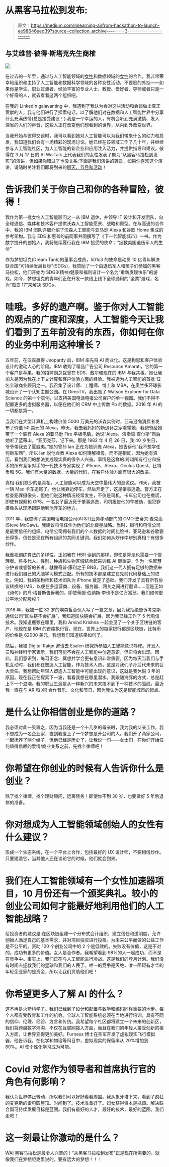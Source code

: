 # 从黑客马拉松到发布:

> 原文：<https://medium.com/mlearning-ai/from-hackathon-to-launch-ee98646eed39?source=collection_archive---------3----------------------->

## 与艾维普·彼得·斯塔克先生商榷

![](img/b0060fdc2c4b8e93212fc777c581e1da.png)

在过去的一年里，通过与人工智能领域的[女性](https://www.womeninai.co/)和数据领域的[女性](https://www.womenindata.org/)的合作，我非常荣幸地组织和主持了人工智能和数据科学领域的各种女性活动。不要脸的外挂——如果你是学生、职业过渡者、经验丰富的专业人士、教授、爱好者、导师或者只是一个好奇的人，就去看看这两个组织吧。

在我的 LinkedIn galavanting 中，我遇到了我认为会对这些活动和会谈做出真正贡献的人，我与他们进行了探索电话，以了解他们对在数据和人工智能世界中分享什么充满热情(总是接受建议！).我是一个幸运的人，有机会听到充满激情、发人深省的人们的声音，这些人正在改变他们想看到的世界，从内到外改变世界。

当我开始与彼得交谈时，我可以看到她对人工智能可以为我们带来什么的动力和启发，我知道我们会有一场精彩的现场讨论。她已经在该领域工作了几十年，并继续参与人工智能社区，为人工智能的新企业和应用注入活力，并提供指导和建议。彼得在 3 月 17 日的 AI WaiTalk 上代表我们的女性发表了题为“从黑客马拉松到发布”的演讲，但如果你错过了也没关系:下面是我们演讲的转录，如果你喜欢这个演讲，请随时关注我们即将到来的[聊天、节目和活动](https://www.linkedin.com/showcase/women-in-ai-usa/)！

# 告诉我们关于你自己和你的各种冒险，彼得！

我作为第一批女性人工智能顾问之一从 IBM 退休，并领导 IT 设计和开发团队，向全球通信、媒体和技术客户提供沃森人工智能愿景、战略和原型。在与高通的合作中，我的 IBM 团队详细介绍了沃森人工智能与亚马逊 Alexa 和谷歌 Home 集成的参考架构。我与 EDS 和惠普的前同事共同撰写了《下一代智能城市》一书。作为数字提升的创始人，我将继续履行我在 IBM 接受的使命；“拯救美国退伍军人的生命”

作为梦想坦克(Dream Tank)的董事会成员，501c3 的使命是动员 10 亿青年解决联合国“可持续发展目标”(SDGs)，我赞助了一个由退伍军人和孩子们参加的黑客马拉松，他们开始为 SDG3(精神)健康和福利设计一个名为“重新发现快乐”的游戏。如今，梦想坦克的青年们正在开发一款线上线下全球通用的“金票”游戏，名为“孤岛 17”来解决 SDGs。

# 哇哦。多好的遗产啊。鉴于你对人工智能的观点的广度和深度，人工智能今天让我们看到了五年前没有的东西，你如何在你的业务中利用这种增长？

五年前，在沃森赢得 Jeopardy 后，IBM 率先将 AI 商业化。这是构思和客户体验设计的激动人心的阶段。IBM 收购了精品广告公司 Resource Amarati，它的第一个客户是苹果。我的招聘副总裁曾在 EDS、戴尔和现在的 IBM 与我共事。她让我加入是因为我在上下文计算和客户体验方面的经验。我被选为人工智能的首批 12 名全球商业顾问之一。我召集了设计师、工程师、博士和 MBA，在奥兰多环球影城设计了一个认知主题公园。在 DirecTV，我出售了 Watson Explorer for Data Science 的第一个实例，以支持美国电话电报公司客户的单一视图。我们不得不配置更多的虚拟服务器，以便在他们的 CRM 中上传数 Pb 的数据。2016 年 AI 的一切都是第一。

当我们在大型计算机上构建价值 5000 万美元的沃森实例时，亚马逊向消费者发布了价值 50 美元的 Alexa。昨天，我去我妈妈的新退休之家看望她，我爸爸给她带了一个装有 Alexa 的亚马逊 Fire 平板电脑。她说“Alexa，演奏雷·查尔斯”然后她听了蓝莓山。“亚历克莎，记下来。那是 1982 年 4 月 26 日，我 40 岁生日，爷爷带我去了夏威夷。”她的曾孙 Ian 正在为她训练 Alexa，她告诉他“我不想学任何新东西”，所以 Ian 说他会教 Alexa 如何理解祖母，而不是相反，因为她有资历。看到我们的想法变成现实真的很令人兴奋。事情是这样的:跨越所有行业和技术的所有竞争对手的一代技术专家实现了 iPhone、Alexa、Oculus Quest、比特币和 5G。我们有大量的数据，大量的代码，在客户体验方面有很大的改进。

真相:我们缺少的是真相。人工智能可以成为天空中最伟大的测谎仪。昨天，我被一辆 Mac 卡车追尾了。他让我靠边停车，然后开走了，这是肇事逃逸。警方正在检查犯罪摄像头，但他们说这种情况经常发生，不仅是司机，卡车公司也在撒谎，即使有视频和 GPS。一名女子最近死于肇事逃逸，司机报告他的车被劫，但犯罪摄像头从现场跟踪他到他弃车的地方。

2011 年，我咨询了美国电话电报公司(AT&T)业务移动部门的 CMO·史蒂夫·麦克高(Steve McGaw)。我建议将信任作为他们的北极星战略。当时，银行和电信公司是最受信任的组织。电信公司拥有我们的个人数据的时间比脸书、亚马逊和谷歌要长得多。信任是现在所有组织的共同关键词。我们如何从炒作中辨别真相？有很多炒作。

我重视训练算法的多样性，正如我在 HBR 读到的那样，即使是算法也需要一个管理者。将多代人、性别、种族和生物区域结合起来训练 AI 很重要。作为一名智慧守护者或睿智的长者，就像奇普·康利之于 BNB，我们这一代人拥有足够的数据来进行我们自己的大脑学习模式匹配。所有的技术都是建立在先前代码基础上的进化。例如，我的架构师和技术团队为 iPhone 奠定了基础。我们开发了具有所有协议转换的 IMS，以便在多运营商、设备、服务器、网关之间进行翻译……但是正如《诗句》的丹·梅普斯告诉我的，即使蒂姆·伯纳斯·李也不是亿万富翁。我们如何更公平地分配股权？

2018 年，我被一位 32 岁的埃森哲合伙人写了一篇文章，因为我拒绝告诉考克斯通信公司“区块链不会扩展”，我知道区块链会扩展，因为我已经工作了 5 代电信技术。我知道瓶颈在哪里，我和 Arvind Krishna 一起会见了一个关于区块链的客户，他现在是 IBM 的首席执行官。现在，世界上的每家银行都是区块链，比特币的价格是 62000 美元，我想我们知道结果如何了。

然后，我被 Digital Raign 邀请去 Esalen 研究所参加人工智能意识静修。开发人员和神经科学家表示，我们可能不会在人工智能中创造意识，但它将会出现。因此，我们意识到，练习正念、冥想并学会更有意识非常重要，因为每天当我们与手机互动时，我们都在塑造人工智能，作为技术人员，这是对我们子孙后代未来的巨大责任。我想帮助年轻人塑造人工智能中可能出现的意识，这就是我休假 3 年的原因。现在我正在探索下一波，看看我想在哪里潜水。我跟随海豚的方式，总是赶上下一个浪潮。我的职业生涯是从一种新兴的未来技术到下一种技术的弧线，最近我一直在与 AR 和 XR 合作音乐、文化和节日，因为我认为这是智能城市的起点。

# 是什么让你相信创业是你的道路？

我必须对此一笑置之，因为当我还是一个十几岁的母亲时，我为我的父亲工作，我不想成为一名企业家，直到我爱上了一个梦想是开公司的人。我们开了两家公司，一起抚养了两个继子，但他已经是历史了，让我说一句——女士们，在你们开始任何值得信赖的爱情/商业关系之前，先找个律师吧！

# 你希望在你创业的时候有人告诉你什么是创业？

除了找个律师，找个理财顾问，远离债务！即使你不到 30 岁，也要做好 5 年后退休的准备。

# 你对想成为人工智能领域创始人的女性有什么建议？

形成一个生态系统，在一个平台上合作，包括最好的 UX 设计师，不要相信炒作。只要建造它，当其他人还在谈论它的时候，他们就会到来。

# 我们在人工智能领域有一个女性加速器项目，10 月份还有一个颁奖典礼。较小的创业公司如何才能最好地利用他们的人工智能战略？

给投资者的建议是:在区块链组建一个分布式会计组织，建立信任和透明度，允许创始人满足自己的基本需求，并对项目投资进行投票。为未来公平而做的公益工作是不公平的。资助 100 个创业公司中的 2 个是低效的。失败没有价值，这是不对的。成功有更多的价值。女人是合作者。我希望看到 98%的人一起成功，而不是在竞争中。事实上，我们正在与人工智能进行冷战。这是我们的登月计划。我们没有时间去拯救我们的星球和我们的人民了。唯一的竞争是灭绝，唯一阻碍有才华的年轻企业家的是资金，所以让我们资助他们吧！

# 你希望更多人了解 AI 的什么？

这不再是火箭科学了。我们已经到了设计和配置与数学和编码同样重要的地步。每个人都有受教育和工作的机会。全球人工智能系统必须在当地进行培训，具有不同的信仰、伦理、经验、方言和传统。我希望每个社区都将建立一个未来的创新区，我们将跨越数字鸿沟，不仅在互联网接入方面，而且在我们的年轻人接受创新的接入方面，让世界变得更加美好。Furness 博士在空军开发了虚拟现实飞行模拟器，他告诉我，在化学和物理等科目中，虚拟现实的保留率从 20%增加到 80%。AI 使个性化学习成为可能。

# Covid 对您作为领导者和首席执行官的角色有何影响？

我认为世界停止转动，所以我们可以好好看看周围。我从象牙塔下来，看到了疯狂的麦克斯的雷电圆屋顶。时间到了。技术准备好了。妇女获得资本是瓶颈。解决联合国可持续发展目标是蓝图。我们有最好的人才，最好的技术，最好的蓝图。我们走吧！

# 这一刻最让你激动的是什么？

WAI 黑客马拉松是最令人兴奋的！“从黑客马拉松到发布”正是现在所需要的。就像我们在梦想坦克里说的，要有远大的梦想！！！